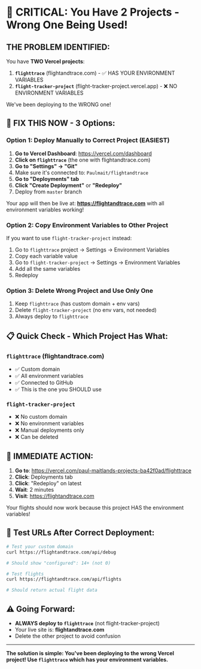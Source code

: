 # 🚨 CRITICAL: You Have 2 Projects - Wrong One Being Used!

## THE PROBLEM IDENTIFIED:

You have **TWO Vercel projects**:

1. **`flighttrace`** (flightandtrace.com) - ✅ HAS YOUR ENVIRONMENT VARIABLES
2. **`flight-tracker-project`** (flight-tracker-project.vercel.app) - ❌ NO ENVIRONMENT VARIABLES

We've been deploying to the WRONG one!

## 🔧 FIX THIS NOW - 3 Options:

### Option 1: Deploy Manually to Correct Project (EASIEST)

1. **Go to Vercel Dashboard**: https://vercel.com/dashboard
2. **Click on `flighttrace`** (the one with flightandtrace.com)
3. **Go to "Settings" → "Git"**
4. Make sure it's connected to: `Paulmait/flightandtrace`
5. **Go to "Deployments" tab**
6. **Click "Create Deployment"** or **"Redeploy"**
7. Deploy from `master` branch

Your app will then be live at: **https://flightandtrace.com** with all environment variables working!

### Option 2: Copy Environment Variables to Other Project

If you want to use `flight-tracker-project` instead:

1. Go to `flighttrace` project → Settings → Environment Variables
2. Copy each variable value
3. Go to `flight-tracker-project` → Settings → Environment Variables  
4. Add all the same variables
5. Redeploy

### Option 3: Delete Wrong Project and Use Only One

1. Keep `flighttrace` (has custom domain + env vars)
2. Delete `flight-tracker-project` (no env vars, not needed)
3. Always deploy to `flighttrace`

## 📋 Quick Check - Which Project Has What:

### `flighttrace` (flightandtrace.com)
- ✅ Custom domain
- ✅ All environment variables
- ✅ Connected to GitHub
- ✅ This is the one you SHOULD use

### `flight-tracker-project` 
- ❌ No custom domain
- ❌ No environment variables
- ❌ Manual deployments only
- ❌ Can be deleted

## 🎯 IMMEDIATE ACTION:

1. **Go to**: https://vercel.com/paul-maitlands-projects-ba42f0ad/flighttrace
2. **Click**: Deployments tab
3. **Click**: "Redeploy" on latest
4. **Wait**: 2 minutes
5. **Visit**: https://flightandtrace.com

Your flights should now work because this project HAS the environment variables!

## 🧪 Test URLs After Correct Deployment:

```bash
# Test your custom domain
curl https://flightandtrace.com/api/debug

# Should show "configured": 14+ (not 0)

# Test flights
curl https://flightandtrace.com/api/flights

# Should return actual flight data
```

## ⚠️ Going Forward:

- **ALWAYS deploy to `flighttrace`** (not flight-tracker-project)
- Your live site is: **flightandtrace.com**
- Delete the other project to avoid confusion

---

**The solution is simple: You've been deploying to the wrong Vercel project! Use `flighttrace` which has your environment variables.**